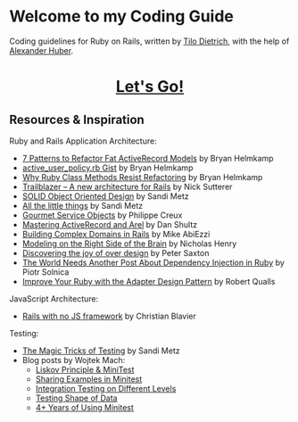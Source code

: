 # Welcome to my Coding Guide

Coding guidelines for Ruby on Rails, written by [Tilo Dietrich](https://github.com/tilod), with the help of [Alexander Huber](https://github.com/alihuber).


<h1 align="center">
  <a href=https://github.com/tilod/flow_coding_guide/wiki>Let's Go!</a>
</h1>


## Resources & Inspiration

Ruby and Rails Application Architecture:

-   [7 Patterns to Refactor Fat ActiveRecord Models](http://blog.codeclimate.com/blog/2012/10/17/7-ways-to-decompose-fat-activerecord-models/) by Bryan Helmkamp
-   [active_user_policy.rb Gist](https://gist.github.com/brynary/4670393) by Bryan Helmkamp
-   [Why Ruby Class Methods Resist Refactoring](http://blog.codeclimate.com/blog/2012/11/14/why-ruby-class-methods-resist-refactoring/) by Bryan Helmkamp
-   [Trailblazer – A new architecture for Rails](https://leanpub.com/trailblazer) by Nick Sutterer
-   [SOLID Object Oriented Design](http://confreaks.com/videos/240-goruco2009-solid-object-oriented-design) by Sandi Metz
-   [All the little things](http://confreaks.com/videos/3358-railsconf-all-the-little-things) by Sandi Metz
-   [Gourmet Service Objects](http://brewhouse.io/blog/2014/04/30/gourmet-service-objects.html) by Philippe Creux
-   [Mastering ActiveRecord and Arel](http://danshultz.github.io/talks/mastering_activerecord_arel/#/) by Dan Shultz
-   [Building Complex Domains in Rails](http://quickleft.com/blog/engineering-lunch-series-building-complex-domains-in-rails) by Mike AbiEzzi
-   [Modeling on the Right Side of the Brain](http://confreaks.com/videos/3321-railsconf-modeling-on-the-right-side-of-the-brain) by Nicholas Henry
-   [Discovering the joy of over design](http://insights.workshop14.io/2015/07/14/domain-driven-design-introduction.html) by Peter Saxton
-   [The World Needs Another Post About Dependency Injection in Ruby](http://solnic.eu/2013/12/17/the-world-needs-another-post-about-dependency-injection-in-ruby.html) by Piotr Solnica
-   [Improve Your Ruby with the Adapter Design Pattern](http://www.sitepoint.com/using-and-testing-the-adapter-design-pattern/) by Robert Qualls

JavaScript Architecture:

-   [Rails with no JS framework](https://medium.com/@cblavier/rails-with-no-js-framework-26d2d1646cd) by Christian Blavier

Testing:

-   [The Magic Tricks of Testing](http://confreaks.com/videos/2452-railsconf2013-the-magic-tricks-of-testing) by Sandi Metz
-   Blog posts by Wojtek Mach:
    -   [Liskov Principle & MiniTest](http://wojtekmach.pl/blog/2012/07/17/liskov-principle-and-minitest/)
    -   [Sharing Examples in Minitest](http://wojtekmach.pl/blog/2013/07/17/sharing-examples-in-minitest/)
    -   [Integration Testing on Different Levels](http://wojtekmach.pl/blog/2014/07/17/integration-testing-on-different-levels/)
    -   [Testing Shape of Data](http://wojtekmach.pl/blog/2015/07/17/testing-shape-of-data/)
    -   [4+ Years of Using Minitest](http://wojtekmach.pl/blog/2016/07/17/4-plus-years-of-using-minitest/)
